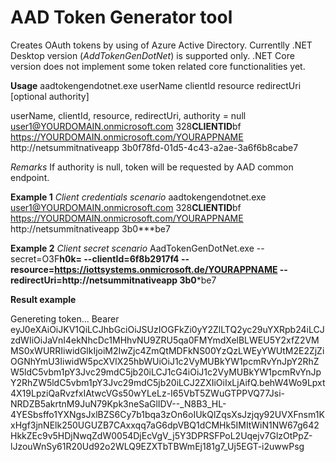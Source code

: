 # AAD Token Generator tool
Creates OAuth tokens by using of Azure Active Directory.
Currentlly .NET Desktop version (*AddTokenGenDotNet*) is supported only. .NET Core version does not implement some token related core functionalities yet.

**Usage**
aadtokengendotnet.exe userName clientId resource redirectUri [optional authority]

userName,									clientId,							resource,								redirectUri,				authority = null
user1@YOURDOMAIN.onmicrosoft.com		328**CLIENTID**bf		https://YOURDOMAIN.onmicrosoft.com/YOURAPPNAME   http://netsummitnativeapp 3b0f78fd-01d5-4c43-a2ae-3a6f6b8cabe7

*Remarks*
If authority is null, token will be requested by AAD common endpoint.

**Example 1**
*Client credentials scenario*
aadtokengendotnet.exe user1@YOURDOMAIN.onmicrosoft.com 328**CLIENTID**bf https://YOURDOMAIN.onmicrosoft.com/YOURAPPNAME http://netsummitnativeapp 3b0***be7

**Example 2**
*Client secret scenario*
AadTokenGenDotNet.exe --secret=O3F******h0k= --clientId=6f8b2********917f4  --resource=https://iottsystems.onmicrosoft.de/YOURAPPNAME --redirectUri=http://netsummitnativeapp 3b0***be7

**Result example**

Genereting token...
Bearer eyJ0eXAiOiJKV1QiLCJhbGciOiJSUzIOGFkZi0yY2ZlLTQ2yc29uYXRpb24iLCJzdWIiOiJaVnI4ekNhcDc1MHhvNU9ZRU5qa0FMYmdXelBLWEU5Y2xfZ2VMMS0xWURRIiwidGlkIjoiM2IwZjc4ZmQtMDFkNS00YzQzLWEyYWUtM2E2ZjZiOGNhYmU3IiwidW5pcXVlX25hbWUiOiJ1c2VyMUBkYW1pcmRvYnJpY2RhZW5ldC5vbm1pY3Jvc29mdC5jb20iLCJ1cG4iOiJ1c2VyMUBkYW1pcmRvYnJpY2RhZW5ldC5vbm1pY3Jvc29mdC5jb20iLCJ2ZXIiOiIxLjAifQ.behW4Wo9Lpxt4X19LpziQaRvzfxIAtwcVGs50wYLeLz-I65VbT5ZWuGTPPVQ77Jsi-NRDZB5akrtnM9JuN79Kpk3neSaGlIDV--_N8B3_HL-4YESbsffo1YXNgsJxlBZS6Cy7b1bqa3zOn6oIUkQlZqsXsJzjqy92UVXFnsm1KxHgf3jnNElk250UGUZB7CAxxqq7aG6dpVBQ1dCMHk5IMItWiN1NW67g642HkkZEc9v5HDjNwqZdW0054DjEcVgV_j5Y3DPRSFPoL2Uqejv7GlzOtPpZ-lJzouWnSy61R20Ud92o2WLQ9EZXTbTBWmEj181g7_Uj5EGT-i2uwwPsg
